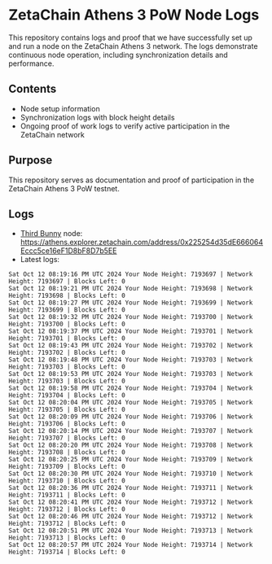 # ZetaChain Athens 3 PoW Node Logs
This repository contains logs and proof that we have successfully set up and run a node on the ZetaChain Athens 3 network. The logs demonstrate continuous node operation, including synchronization details and performance.

## Contents
- Node setup information
- Synchronization logs with block height details
- Ongoing proof of work logs to verify active participation in the ZetaChain network

## Purpose
This repository serves as documentation and proof of participation in the ZetaChain Athens 3 PoW testnet.

## Logs

- [Third Bunny](https://thirdbunny.xyz/) node: https://athens.explorer.zetachain.com/address/0x225254d35dE666064Eccc5ce16eF1D8bF8D7b5EE
- Latest logs:
```
Sat Oct 12 08:19:16 PM UTC 2024 Your Node Height: 7193697 | Network Height: 7193697 | Blocks Left: 0
Sat Oct 12 08:19:21 PM UTC 2024 Your Node Height: 7193698 | Network Height: 7193698 | Blocks Left: 0
Sat Oct 12 08:19:27 PM UTC 2024 Your Node Height: 7193699 | Network Height: 7193699 | Blocks Left: 0
Sat Oct 12 08:19:32 PM UTC 2024 Your Node Height: 7193700 | Network Height: 7193700 | Blocks Left: 0
Sat Oct 12 08:19:37 PM UTC 2024 Your Node Height: 7193701 | Network Height: 7193701 | Blocks Left: 0
Sat Oct 12 08:19:43 PM UTC 2024 Your Node Height: 7193702 | Network Height: 7193702 | Blocks Left: 0
Sat Oct 12 08:19:48 PM UTC 2024 Your Node Height: 7193703 | Network Height: 7193703 | Blocks Left: 0
Sat Oct 12 08:19:53 PM UTC 2024 Your Node Height: 7193703 | Network Height: 7193703 | Blocks Left: 0
Sat Oct 12 08:19:58 PM UTC 2024 Your Node Height: 7193704 | Network Height: 7193704 | Blocks Left: 0
Sat Oct 12 08:20:04 PM UTC 2024 Your Node Height: 7193705 | Network Height: 7193705 | Blocks Left: 0
Sat Oct 12 08:20:09 PM UTC 2024 Your Node Height: 7193706 | Network Height: 7193706 | Blocks Left: 0
Sat Oct 12 08:20:14 PM UTC 2024 Your Node Height: 7193707 | Network Height: 7193707 | Blocks Left: 0
Sat Oct 12 08:20:20 PM UTC 2024 Your Node Height: 7193708 | Network Height: 7193708 | Blocks Left: 0
Sat Oct 12 08:20:25 PM UTC 2024 Your Node Height: 7193709 | Network Height: 7193709 | Blocks Left: 0
Sat Oct 12 08:20:30 PM UTC 2024 Your Node Height: 7193710 | Network Height: 7193710 | Blocks Left: 0
Sat Oct 12 08:20:36 PM UTC 2024 Your Node Height: 7193711 | Network Height: 7193711 | Blocks Left: 0
Sat Oct 12 08:20:41 PM UTC 2024 Your Node Height: 7193712 | Network Height: 7193712 | Blocks Left: 0
Sat Oct 12 08:20:46 PM UTC 2024 Your Node Height: 7193712 | Network Height: 7193712 | Blocks Left: 0
Sat Oct 12 08:20:51 PM UTC 2024 Your Node Height: 7193713 | Network Height: 7193713 | Blocks Left: 0
Sat Oct 12 08:20:57 PM UTC 2024 Your Node Height: 7193714 | Network Height: 7193714 | Blocks Left: 0
```
